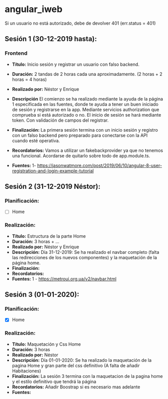 # angular_iweb
Si un usuario no está autorizado, debe de devolver 401 (err.status = 401)

## Sesión 1 (30-12-2019 hasta):
### Frontend 
* **Título:** Inicio sesión y registrar un usuario con falso backend.
* **Duración:** 2 tandas de 2 horas cada una aproximadamente. (2 horas + 2 horas = 4 horas) 
* **Realizado por:** Néstor y Enrique
* **Descripción**
El comienzo se ha realizado mediante la ayuda de la página 1 especificada en las fuentes, donde te ayuda a tener
un buen iniciado de sesión y registrarse en la app. Mediante servicios authorization que comprueba si está
autorizado o no.
El inicio de sesión se hará mediante token. Con validación de campos del registrar.

* **Finalización:** La primera sesión termina con un inicio sesión y registro con un falso backend pero preparado para conectarse
con la API cuando esté operativa.

* **Recordatorios:** Vamos a utilizar un fakebackprovider ya que no tenemos una funcional.  Acordarse de quitarlo sobre todo de app.module.ts.

* **Fuentes:**
1- https://jasonwatmore.com/post/2019/06/10/angular-8-user-registration-and-login-example-tutorial

## Sesión 2 (31-12-2019 Néstor):
### Planificación:
* [ ] Home

### Realización: 
* **Título:** Estructura de la parte Home
* **Duración:** 3 horas + ...
* **Realizado por:** Néstor y Enrique
* **Descripción:**
Día 31-12-2019:
Se ha realizado el navbar completo (falta las redirecciones de los nuevos componentes) y la maquetación de la página home.
* **Finalización:**
* **Recordatorios:**
* **Fuentes:**
1 - https://metroui.org.ua/v2/navbar.html

## Sesión 3 (01-01-2020):
### Planificación:
* [X] Home

### Realización: 
* **Título:** Maquetación y Css Home
* **Duración:** 3 horas
* **Realizado por:** Néstor
* **Descripción:**
Día 01-01-2020:
Se ha realizado la maquetación de la pagina Home y gran parte del css definitivo (A falta de añadir Habitaciones)
* **Finalización:**
La sesión 3 termina con la maquetacion de la pagina home y el estilo definitivo que tendrá la página
* **Recordatorios:**
Añadir Boostrap si es necesario mas adelante
* **Fuentes:**
